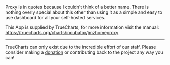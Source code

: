 Proxy is in quotes because I couldn't think of a better name. There is nothing overly special about this other than using it as a simple and easy to use dashboard for all your self-hosted services.


This App is supplied by TrueCharts, for more information visit the manual: https://truecharts.org/charts/incubator/jmzhomeproxy

---

TrueCharts can only exist due to the incredible effort of our staff.
Please consider making a [donation](https://truecharts.org/docs/about/sponsor) or contributing back to the project any way you can!
